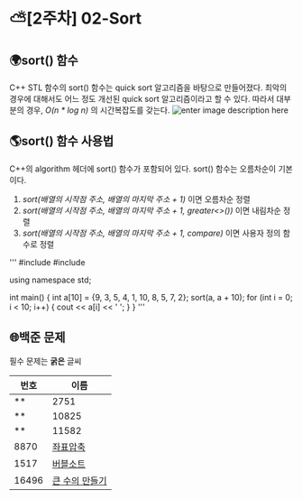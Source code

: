 # ⛅[2주차] 02-Sort
</hr>

## 🌍sort() 함수
C++ STL 함수의 sort() 함수는 quick sort 알고리즘을 바탕으로 만들어졌다. 최악의 경우에 대해서도 어느 정도 개선된 quick sort 알고리즘이라고 할 수 있다. 따라서 대부분의 경우, *O(n * log n)* 의 시간복잡도를 갖는다.
![enter image description here](https://d2.naver.com/content/images/2020/01/img.png)

## 🌎sort() 함수 사용법
C++의 algorithm 헤더에 sort() 함수가 포함되어 있다. sort() 함수는 오름차순이 기본이다.
1. *sort(배열의 시작점 주소, 배열의 마지막 주소 + 1)* 이면 오름차순 정렬
2. *sort(배열의 시작점 주소, 배열의 마지막 주소 + 1, greater<>())* 이면 내림차순 정렬
3. *sort(배열의 시작점 주소, 배열의 마지막 주소 + 1, compare)* 이면 사용자 정의 함수로 정렬

'''
#include <iostream>
#include <algorithm>

using namespace std;

int main() {
	int a[10] = {9, 3, 5, 4, 1, 10, 8, 5, 7, 2};
    sort(a, a + 10);
    for (int i = 0; i < 10; i++) {
    	cout << a[i] << ' ';
    }
}
'''

</hr>

## 🌐백준 문제
필수 문제는 **굵은** 글씨

|번호|이름  |
|--|--|
**|2751  |[수 정렬하기 2](https://www.acmicpc.net/problem/2751)  |**
**|10825  |[국영수](https://www.acmicpc.net/problem/10825)  |**
**|11582  |[치킨 TOP N](https://www.acmicpc.net/problem/11582)  |**
|8870  |[좌표압축](https://www.acmicpc.net/problem/8870)  |
|1517  |[버블소트](https://www.acmicpc.net/problem/1517)  |
|16496  |[큰 수의 만들기](https://www.acmicpc.net/problem/16496)  |
